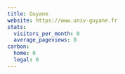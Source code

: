 ```yaml
---
title: Guyane
website: https://www.univ-guyane.fr
stats:
  visitors_per_month: 0
  average_pageviews: 0
carbon:
  home: 0
  legal: 0
---
```

